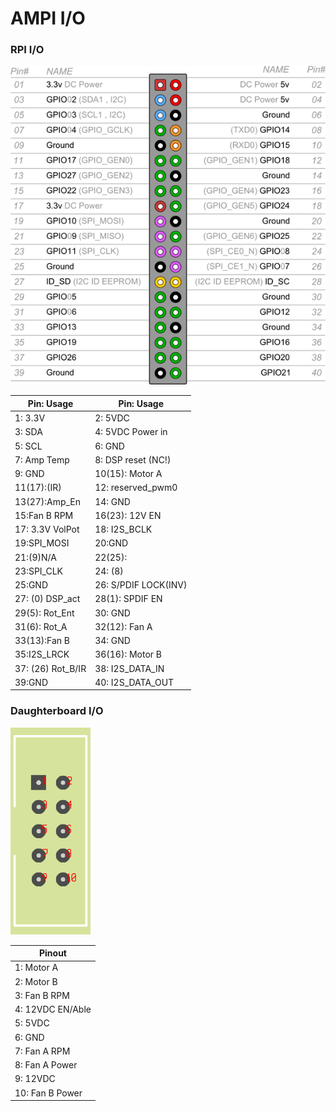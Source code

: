 # AMPI I/O
### RPI I/O

![Daughterboard I/O](RasPiB-GPIO.png)

Pin:  Usage | Pin:  Usage
------------- | ------------- 
1: 3.3V|2: 5VDC|
3: SDA|4: 5VDC Power in|
5: SCL|6: GND|
7: Amp Temp|8: DSP reset (NC!)|
9: GND|10(15): Motor A |
11(17):(IR) |12: reserved_pwm0|
13(27):Amp_En |14: GND|
15:Fan B RPM |16(23): 12V EN|
17: 3.3V VolPot|18: I2S_BCLK|
19:SPI_MOSI|20:GND|
21:(9)N/A|22(25):|
23:SPI_CLK|24: (8)|
25:GND|26: S/PDIF LOCK(INV)| 
27: (0) DSP_act|28(1): SPDIF EN|
29(5): Rot_Ent|30: GND|
31(6): Rot_A|32(12): Fan A|
33(13):Fan B|34: GND|
35:I2S_LRCK|36(16): Motor B|
37: (26) Rot_B/IR|38: I2S_DATA_IN|
39:GND|40: I2S_DATA_OUT|

### Daughterboard I/O

![Daughterboard I/O](IDC_HEADER_10-1.png)

Pinout  | 
------------- | 
1: Motor A |
2: Motor B | 
3: Fan B RPM |
4: 12VDC EN/Able |
5: 5VDC |
6: GND | 
7: Fan A RPM  | 
8: Fan A Power |
9: 12VDC |
10: Fan B Power |